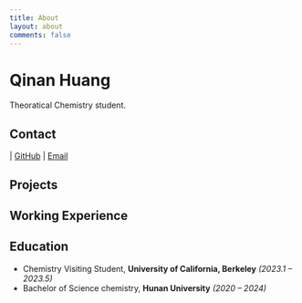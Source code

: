```yaml
---
title: About
layout: about
comments: false
---
```

# Qinan Huang

Theoratical Chemistry student.

## Contact

| [GitHub](https://github.com/tetryl-boy)  | [Email](tetryl@hnu.edu.cn) 


## Projects 


## Working Experience



## Education

- Chemistry Visiting Student, **University of California, Berkeley** *(2023.1 – 2023.5)*
- Bachelor of Science chemistry, **Hunan University** *(2020 – 2024)*
